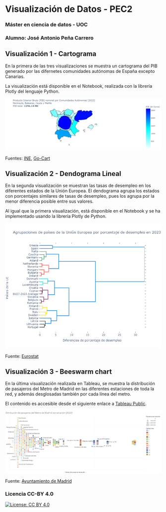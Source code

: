 # Visualización de Datos - PEC2
### Máster en ciencia de datos - UOC
### Alumno: José Antonio Peña Carrero

## Visualización 1 - Cartograma

En la primera de las tres visualizaciones se muestra un cartograma del PIB generado por las difernetes comunidades autónomas de España excepto Canarias.

La visualización está disponible en el Notebook, realizada con la librería Plotly del lenguaje Python.

![Cartograma](img/vdatos_pec2_v1.png)

Fuentes: [INE](https://www.ine.es/dyngs/INEbase/es/operacion.htm?c=Estadistica_C&cid=1254736167628&menu=resultados&idp=1254735576581), [Go-Cart](https://go-cart.io/cart/6vd6kp7psf5siatewp42meli3ehmcc2e)

## Visualización 2 - Dendograma Lineal

En la segunda visualización se muestran las tasas de desempleo en los diferentes estados de la Unión Europea.
El dendograma agrupa los estados con porcentajes similares de tasas de desempleo, pues los agrupa por la menor diferencia posible entre sus valores.

Al igual que la primera visualización, está disponible en el Notebook y se ha implementado usando la librería Plotly de Python.

![Dendograma](img/vdatos_pec2_v2.png)

Fuente: [Eurostat](https://ec.europa.eu/eurostat/databrowser/view/UNE_RT_M__custom_10981417/default/table?lang=en)

## Visualización 3 - Beeswarm chart

En la última visualización realizada en Tableau, se muestra la distribución de pasajeros del Metro de Madrid en las diferentes estaciones de toda la red, y además desglosadas también por cada línea del metro.

El contenido es accesible desde el siguiente enlace a [Tableau Public](https://public.tableau.com/views/DistribucinmensualdepasajerosenelMetrodeMadridmedia2022/Hoja1?:language=es-ES&:sid=&:display_count=n&:origin=viz_share_link).

![Beeswarm Chart](img/vdatos_pec2_v3.png)

Fuente: [Ayuntamiento de Madrid](https://www.madrid.es/portales/munimadrid/es/Inicio/El-Ayuntamiento/Estadistica/Areas-de-informacion-estadistica/Trafico-transportes-y-comunicaciones/Transportes/E-M-T-y-Metro-de-Madrid/?vgnextfmt=default&vgnextoid=0c9ef2cb6e5d9210VgnVCM1000000b205a0aRCRD&vgnextchannel=4b49f9b50632a210VgnVCM1000000b205a0aRCRD)


### Licencia CC-BY 4.0

[![License: CC BY 4.0](https://img.shields.io/badge/License-CC_BY_4.0-lightgrey.svg)](https://creativecommons.org/licenses/by/4.0/)
